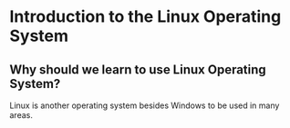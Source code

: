# Introduction to the Linux Operating System
## Why should we learn to use Linux Operating System?
Linux is another operating system besides Windows to be used in many areas. 



































































